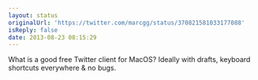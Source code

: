```yaml
---
layout: status
originalUrl: 'https://twitter.com/marcgg/status/370821581033177088'
isReply: false
date: 2013-08-23 08:15:29
---
```


What is a good free Twitter client for MacOS? Ideally with drafts, keyboard shortcuts everywhere &amp; no bugs.
